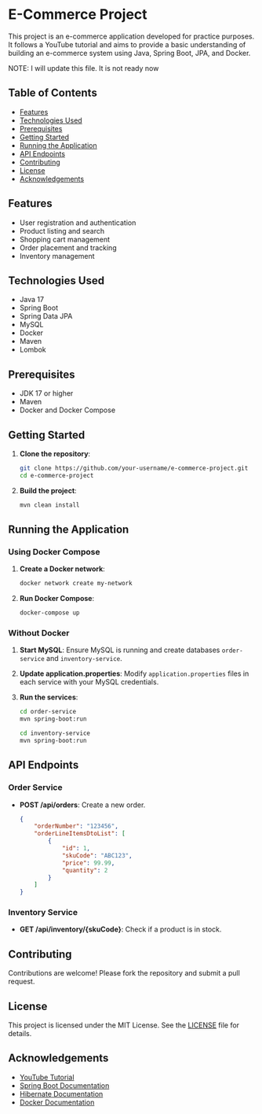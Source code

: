 # E-Commerce Project

This project is an e-commerce application developed for practice purposes. It follows a YouTube tutorial and aims to provide a basic understanding of building an e-commerce system using Java, Spring Boot, JPA, and Docker.

NOTE: I will update this file. It is not ready now

## Table of Contents

- [Features](#features)
- [Technologies Used](#technologies-used)
- [Prerequisites](#prerequisites)
- [Getting Started](#getting-started)
- [Running the Application](#running-the-application)
- [API Endpoints](#api-endpoints)
- [Contributing](#contributing)
- [License](#license)
- [Acknowledgements](#acknowledgements)

## Features

- User registration and authentication
- Product listing and search
- Shopping cart management
- Order placement and tracking
- Inventory management

## Technologies Used

- Java 17
- Spring Boot
- Spring Data JPA
- MySQL
- Docker
- Maven
- Lombok

## Prerequisites

- JDK 17 or higher
- Maven
- Docker and Docker Compose

## Getting Started

1. **Clone the repository**:
    ```sh
    git clone https://github.com/your-username/e-commerce-project.git
    cd e-commerce-project
    ```

2. **Build the project**:
    ```sh
    mvn clean install
    ```

## Running the Application

### Using Docker Compose

1. **Create a Docker network**:
    ```sh
    docker network create my-network
    ```

2. **Run Docker Compose**:
    ```sh
    docker-compose up
    ```

### Without Docker

1. **Start MySQL**: Ensure MySQL is running and create databases `order-service` and `inventory-service`.

2. **Update application.properties**: Modify `application.properties` files in each service with your MySQL credentials.

3. **Run the services**:
    ```sh
    cd order-service
    mvn spring-boot:run
    ```

    ```sh
    cd inventory-service
    mvn spring-boot:run
    ```

## API Endpoints

### Order Service

- **POST /api/orders**: Create a new order.
    ```json
    {
        "orderNumber": "123456",
        "orderLineItemsDtoList": [
            {
                "id": 1,
                "skuCode": "ABC123",
                "price": 99.99,
                "quantity": 2
            }
        ]
    }
    ```

### Inventory Service

- **GET /api/inventory/{skuCode}**: Check if a product is in stock.

## Contributing

Contributions are welcome! Please fork the repository and submit a pull request.

## License

This project is licensed under the MIT License. See the [LICENSE](LICENSE) file for details.

## Acknowledgements

- [YouTube Tutorial](https://www.youtube.com/your-tutorial-link)
- [Spring Boot Documentation](https://spring.io/projects/spring-boot)
- [Hibernate Documentation](https://hibernate.org/)
- [Docker Documentation](https://docs.docker.com/)

